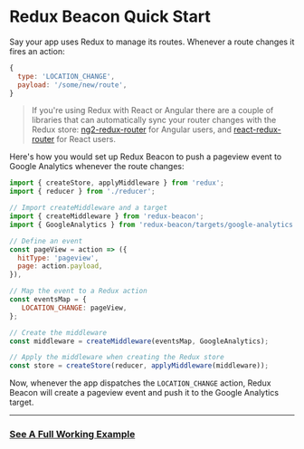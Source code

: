 # Redux Beacon Quick Start

Say your app uses Redux to manage its routes. Whenever a
route changes it fires an action:

```js
{
  type: 'LOCATION_CHANGE',
  payload: '/some/new/route',
}
```

> If you're using Redux with React or Angular there are a couple of
> libraries that can automatically sync your router changes with the
> Redux store:
> [ng2-redux-router](https://github.com/dagstuan/ng2-redux-router) for
> Angular users, and [react-redux-router](https://github.com/reactjs/react-router-redux)
> for React users.

Here's how you would set up Redux Beacon to push a pageview event to
Google Analytics whenever the route changes:

```js
import { createStore, applyMiddleware } from 'redux';
import { reducer } from './reducer';

// Import createMiddleware and a target
import { createMiddleware } from 'redux-beacon';
import { GoogleAnalytics } from 'redux-beacon/targets/google-analytics';

// Define an event
const pageView = action => ({
  hitType: 'pageview',
  page: action.payload,
}),

// Map the event to a Redux action
const eventsMap = {
   LOCATION_CHANGE: pageView,
};

// Create the middleware
const middleware = createMiddleware(eventsMap, GoogleAnalytics);

// Apply the middleware when creating the Redux store
const store = createStore(reducer, applyMiddleware(middleware));
```

Now, whenever the app dispatches the `LOCATION_CHANGE` action,
Redux Beacon will create a pageview event and push it to the Google
Analytics target.

----

### [See A Full Working Example](https://github.com/rangle/redux-beacon/tree/master/examples/google-analytics)
